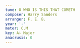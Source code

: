 ```yaml
---
tune: O WHO IS THIS THAT COMETH
composer: Harry Sanders
arranger: F. E. B.
year: '-'
meter: C.M
key: A♭ Major
anacrusis: 0
---
```

